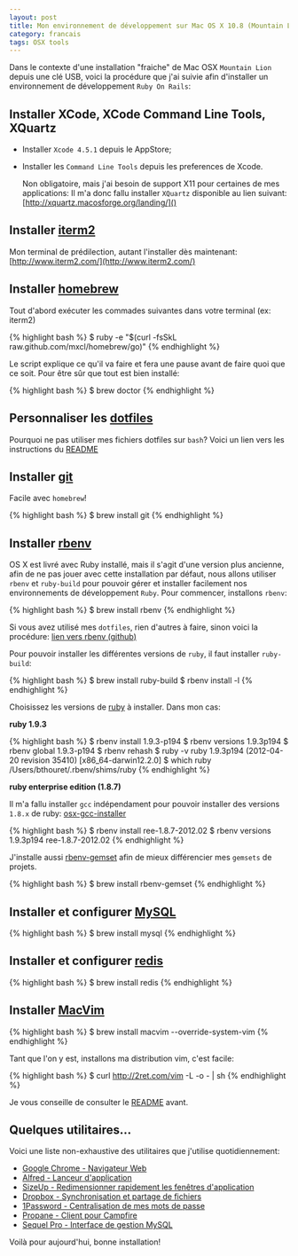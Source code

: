 ```yaml
---
layout: post
title: Mon environnement de développement sur Mac OS X 10.8 (Mountain Lion)
category: francais
tags: OSX tools
---
```


Dans le contexte d'une installation "fraiche" de Mac OSX `Mountain Lion` depuis une clé USB, voici la procédure que j'ai suivie afin d'installer un environnement de développement `Ruby On Rails`:


## Installer XCode, XCode Command Line Tools, XQuartz

* Installer `Xcode 4.5.1` depuis le AppStore;
* Installer les `Command Line Tools` depuis les preferences de Xcode.

    Non obligatoire, mais j'ai besoin de support X11 pour certaines de mes applications:
    Il m'a donc fallu installer `XQuartz` disponible au lien suivant: [http://xquartz.macosforge.org/landing/]()

## Installer [iterm2](http://www.iterm2.com/)

Mon terminal de prédilection, autant l'installer dès maintenant: [http://www.iterm2.com/](http://www.iterm2.com/)

## Installer [homebrew](http://mxcl.github.com/homebrew/)

Tout d'abord exécuter les commades suivantes dans votre terminal (ex: iterm2)

{% highlight bash %}
  $ ruby -e "$(curl -fsSkL raw.github.com/mxcl/homebrew/go)"
{% endhighlight %}

Le script explique ce qu'il va faire et fera une pause avant de faire quoi que ce soit.
Pour être sûr que tout est bien installé:

{% highlight bash %}
  $ brew doctor
{% endhighlight %}

## Personnaliser les [dotfiles](https://github.com/benichu/dotfiles)

Pourquoi ne pas utiliser mes fichiers dotfiles sur `bash`?
Voici un lien vers les instructions du [README](https://github.com/benichu/dotfiles/blob/master/README.md)

## Installer [git](http://git-scm.com/)

Facile avec `homebrew`!

{% highlight bash %}
  $ brew install git
{% endhighlight %}

## Installer [rbenv](https://github.com/sstephenson/rbenv)

OS X est livré avec Ruby installé, mais il s'agit d'une version plus ancienne, afin de ne pas jouer avec cette installation par défaut,
nous allons utiliser `rbenv` et `ruby-build` pour pouvoir gérer et installer facilement nos environnements de développement `Ruby`.
Pour commencer, installons `rbenv`:

{% highlight bash %}
  $ brew install rbenv
{% endhighlight %}

Si vous avez utilisé mes `dotfiles`, rien d'autres à faire, sinon voici la procédure: [lien vers rbenv (github)](https://github.com/sstephenson/rbenv#-22-homebrew-on-mac-os-x)

Pour pouvoir installer les différentes versions de `ruby`, il faut installer `ruby-build`:

{% highlight bash %}
  $ brew install ruby-build
  $ rbenv install -l
{% endhighlight %}

Choisissez les versions de [ruby](http://www.ruby-lang.org/) à installer. Dans mon cas:

__ruby 1.9.3__

{% highlight bash %}
  $ rbenv install 1.9.3-p194
  $ rbenv versions
    1.9.3p194
  $ rbenv global 1.9.3-p194
  $ rbenv rehash
  $ ruby -v
    ruby 1.9.3p194 (2012-04-20 revision 35410) [x86_64-darwin12.2.0]
  $ which ruby
    /Users/bthouret/.rbenv/shims/ruby
{% endhighlight %}

__ruby enterprise edition (1.8.7)__

Il m'a fallu installer `gcc` indépendament pour pouvoir installer des versions `1.8.x` de ruby:
[osx-gcc-installer](https://github.com/kennethreitz/osx-gcc-installer/downloads)

{% highlight bash %}
  $ rbenv install ree-1.8.7-2012.02
  $ rbenv versions
    1.9.3p194
    ree-1.8.7-2012.02
{% endhighlight %}

J'installe aussi [rbenv-gemset](https://github.com/jamis/rbenv-gemset) afin de mieux différencier mes `gemsets` de projets.

{% highlight bash %}
  $ brew install rbenv-gemset
{% endhighlight %}

## Installer et configurer [MySQL](http://www.mysql.com/)

{% highlight bash %}
  $ brew install mysql
{% endhighlight %}

## Installer et configurer [redis](http://redis.io/)

{% highlight bash %}
  $ brew install redis
{% endhighlight %}

## Installer [MacVim](http://code.google.com/p/macvim/)

{% highlight bash %}
  $ brew install macvim --override-system-vim
{% endhighlight %}

Tant que l'on y est, installons ma distribution vim, c'est facile:

{% highlight bash %}
  $ curl http://2ret.com/vim -L -o - | sh
{% endhighlight %}

Je vous conseille de consulter le [README](https://github.com/benichu/2ret-vim/blob/master/README.md) avant.

## Quelques utilitaires...

Voici une liste non-exhaustive des utilitaires que j'utilise quotidiennement:

* [Google Chrome - Navigateur Web](https://www.google.com/intl/en/chrome/)
* [Alfred - Lanceur d'application](http://www.alfredapp.com/#download-alfred)
* [SizeUp - Redimensionner rapidement les fenêtres d'application](http://www.irradiatedsoftware.com/sizeup/)
* [Dropbox - Synchronisation et partage de fichiers](https://www.dropbox.com/)
* [1Password - Centralisation de mes mots de passe](https://agilebits.com/onepassword)
* [Propane - Client pour Campfire](http://propaneapp.com/)
* [Sequel Pro - Interface de gestion MySQL](http://www.sequelpro.com/)

Voilà pour aujourd'hui, bonne installation!

